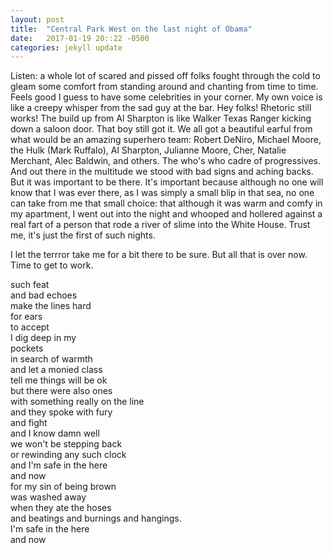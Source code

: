 ```yaml
---
layout: post
title:  "Central Park West on the last night of Obama"
date:   2017-01-19 20::22 -0500
categories: jekyll update
---
```


Listen: a whole lot of scared and pissed off folks fought through the cold
to gleam some comfort from standing around and chanting from time to time. 
Feels good I guess to have some celebrities in your corner. My own voice is like
a creepy whisper from the sad guy at the bar. Hey folks! Rhetoric still works!
The build up from Al Sharpton is like Walker Texas Ranger kicking down a 
saloon door. That boy still got it. We all got a beautiful earful from 
what would be an amazing superhero team: Robert DeNiro, Michael Moore, 
the Hulk (Mark Ruffalo), Al Sharpton, Julianne Moore, Cher, Natalie Merchant, 
Alec Baldwin, and others. The who's who cadre of progressives. And out there
in the multitude we stood with bad signs and aching backs. But it was important
to be there. It's important because although no one will know that I was ever there,
as I was simply a small blip in that sea, no one can take from me that 
small choice: that although it was warm and comfy in my apartment, I went
out into the night and whooped and hollered against a real fart of a person
that rode a river of slime into the White House. Trust me, it's just the first
of such nights.

I let the terrror take me for a bit there to be sure. But all that is over
now. Time to get to work.

such feat <br>
and bad echoes <br>
make the lines hard <br>
for ears <br>
to accept<br>
I dig deep in my<br>
pockets<br>
in search of warmth<br>
and let a monied class<br>
tell me things will be ok<br>
but there were also ones<br>
with something really on the line<br>
and they spoke with fury<br>
and fight<br>
and I know damn well<br>
we won't be stepping back<br>
or rewinding any such clock<br>
and I'm safe in the here<br>
and now<br>
for my sin of being brown<br>
was washed away <br>
when they ate the hoses<br>
and beatings and burnings and hangings.<br>
I'm safe in the here<br>
and now <br>
